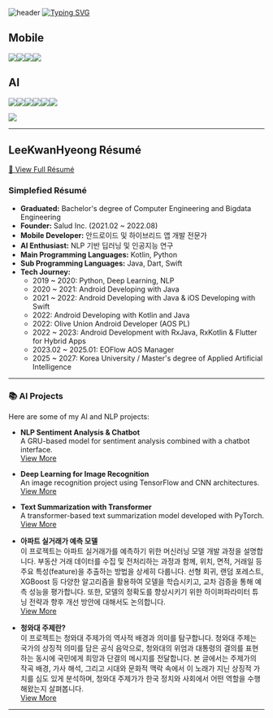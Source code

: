 ![header](https://capsule-render.vercel.app/api?type=wave&color=auto&height=400&section=header&text=Lee%20KwanHyeong&fontSize=90&)
[![Typing SVG](https://readme-typing-svg.demolab.com/?lines=Mobile+and+AI+Developer)](https://git.io/typing-svg)

<!-- Mobile & 기타 기술 -->
## Mobile
<img src="https://img.shields.io/badge/Android-3DDC84?style=flat-square&logo=android&logoColor=white"/><img src="https://img.shields.io/badge/Flutter-02569B?style=flat-square&logo=flutter&logoColor=white"/><img src="https://img.shields.io/badge/Kotlin-7F52FF?style=flat-square&logo=Kotlin&logoColor=white"><img src="https://img.shields.io/badge/Visual Studio Code-007ACC?style=flat-square&logo=Visual Studio Code&logoColor=white"/>

<!-- AI 관련 기술 배지 추가 -->
## AI
<img src="https://img.shields.io/badge/Python-3776AB?style=flat-square&logo=Python&logoColor=white"/><img src="https://img.shields.io/badge/PyCharm-000000?style=flat-square&logo=PyCharm&logoColor=white"/><img src="https://img.shields.io/badge/TensorFlow-E23237?style=flat-square&logo=TensorFlow&logoColor=white"/><img src="https://img.shields.io/badge/PyTorch-EE4C2C?style=flat-square&logo=PyTorch&logoColor=white"/><img src="https://img.shields.io/badge/Scikit--learn-F7931E?style=flat-square&logo=scikit-learn&logoColor=white"/><img src="https://img.shields.io/badge/NLP-4B8BBE?style=flat-square&logo=Python&logoColor=white"/>

<picture>
  <source
    srcset="https://github-readme-stats.vercel.app/api?username=LeeKwanHyeong&show_icons=true&theme=dark"
    media="(prefers-color-scheme: dark)"
  />
  <source
    srcset="https://github-readme-stats.vercel.app/api?username=LeeKwanHyeong&show_icons=true"
    media="(prefers-color-scheme: light), (prefers-color-scheme: no-preference)"
  />
  <img src="https://github-readme-stats.vercel.app/api?username=LeeKwanHyeong&show_icons=true" />
</picture>

---

## LeeKwanHyeong Résumé
[📜 View Full Résumé](https://pleasant-deposit-bdd.notion.site/17ecdb5fa1338076a7f8dc175826d681?pvs=4)

### Simplefied Résumé
- **Graduated:** Bachelor's degree of Computer Engineering and Bigdata Engineering
- **Founder:** Salud Inc. (2021.02 ~ 2022.08)
- **Mobile Developer:** 안드로이드 및 하이브리드 앱 개발 전문가
- **AI Enthusiast:** NLP 기반 딥러닝 및 인공지능 연구
- **Main Programming Languages:** Kotlin, Python
- **Sub Programming Languages:** Java, Dart, Swift
- **Tech Journey:**
  - 2019 ~ 2020: Python, Deep Learning, NLP
  - 2020 ~ 2021: Android Developing with Java
  - 2021 ~ 2022: Android Developing with Java & iOS Developing with Swift
  - 2022: Android Developing with Kotlin and Java
  - 2022: Olive Union Android Developer (AOS PL)
  - 2022 ~ 2023: Android Development with RxJava, RxKotlin & Flutter for Hybrid Apps
  - 2023.02 ~ 2025.01: EOFlow AOS Manager
  - 2025 ~ 2027: Korea University / Master's degree of Applied Artificial Intelligence

---

### 📚 **AI Projects**

Here are some of my AI and NLP projects:

- **NLP Sentiment Analysis & Chatbot**  
  A GRU-based model for sentiment analysis combined with a chatbot interface.  
  [View More](https://undeadkwandoll.tistory.com/category/Projects)

- **Deep Learning for Image Recognition**  
  An image recognition project using TensorFlow and CNN architectures.  
  [View More](https://undeadkwandoll.tistory.com/24)

- **Text Summarization with Transformer**  
  A transformer-based text summarization model developed with PyTorch.  
  [View More](https://undeadkwandoll.tistory.com/29)

- **아파트 실거래가 예측 모델**  
  이 프로젝트는 아파트 실거래가를 예측하기 위한 머신러닝 모델 개발 과정을 설명합니다. 부동산 거래 데이터를 수집 및 전처리하는 과정과 함께, 위치, 면적, 거래일 등 주요 특성(feature)을 추출하는 방법을 상세히 다룹니다. 선형 회귀, 랜덤 포레스트, XGBoost 등 다양한 알고리즘을 활용하여 모델을 학습시키고, 교차 검증을 통해 예측 성능을 평가합니다. 또한, 모델의 정확도를 향상시키기 위한 하이퍼파라미터 튜닝 전략과 향후 개선 방안에 대해서도 논의합니다.  
  [View More](https://undeadkwandoll.tistory.com/48)

- **청와대 주제란?**  
  이 프로젝트는 청와대 주제가의 역사적 배경과 의미를 탐구합니다. 청와대 주제는 국가의 상징적 의미를 담은 공식 음악으로, 청와대의 위엄과 대통령의 결의를 표현하는 동시에 국민에게 희망과 단결의 메시지를 전달합니다. 본 글에서는 주제가의 작곡 배경, 가사 해석, 그리고 시대와 문화적 맥락 속에서 이 노래가 지닌 상징적 가치를 심도 있게 분석하며, 청와대 주제가가 한국 정치와 사회에서 어떤 역할을 수행해왔는지 살펴봅니다.  
  [View More](https://undeadkwandoll.tistory.com/36)
---
